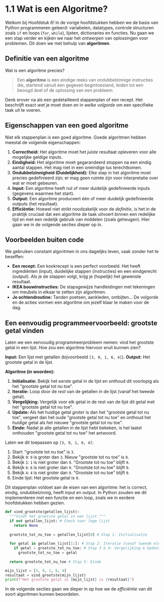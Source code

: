 # 1.1 Wat is een Algoritme?

Welkom bij Hoofdstuk 6! In de vorige hoofdstukken hebben we de basis van Python programmeren geleerd: variabelen, datatypes, controle structuren zoals `if` en loops (`for`, `while`), lijsten, dictionaries en functies. Nu gaan we een stap verder en kijken we naar het *ontwerpen* van oplossingen voor problemen. Dit doen we met behulp van **algoritmen**.

## Definitie van een algoritme

Wat is een algoritme precies?

> Een **algoritme** is een eindige reeks van ondubbelzinnige instructies die, startend vanuit een gegeven begintoestand, leiden tot een beoogd doel of de oplossing van een probleem.

Denk erover na als een gedetailleerd stappenplan of een recept. Het beschrijft exact *wat* je moet doen en in *welke volgorde* om een specifieke taak uit te voeren.

## Eigenschappen van een goed algoritme

Niet elk stappenplan is een goed algoritme. Goede algoritmen hebben meestal de volgende eigenschappen:

1.  **Correctheid:** Het algoritme moet het *juiste* resultaat opleveren voor alle mogelijke geldige inputs.
2.  **Eindigheid:** Het algoritme moet gegarandeerd stoppen na een eindig aantal stappen. Het mag niet in een oneindige lus terechtkomen.
3.  **Ondubbelzinnigheid (Duidelijkheid):** Elke stap in het algoritme moet precies gedefinieerd zijn; er mag geen ruimte zijn voor interpretatie over wat er moet gebeuren.
4.  **Input:** Een algoritme heeft nul of meer duidelijk gedefinieerde inputs (gegevens waarmee het start).
5.  **Output:** Een algoritme produceert één of meer duidelijk gedefinieerde outputs (het resultaat).
6.  **Efficiëntie:** Hoewel niet strikt noodzakelijk voor de *definitie*, is het in de praktijk cruciaal dat een algoritme de taak uitvoert binnen een redelijke tijd en met een redelijk gebruik van middelen (zoals geheugen). Hier gaan we in de volgende secties dieper op in.

## Voorbeelden buiten code

We gebruiken constant algoritmen in ons dagelijks leven, vaak zonder het te beseffen:

*   **Een recept:** Een kookrecept is een perfect voorbeeld. Het heeft ingrediënten (input), duidelijke stappen (instructies) en een eindgerecht (output). Als je de stappen volgt, krijg je (hopelijk) het gewenste resultaat.
*   **IKEA bouwinstructies:** De stapsgewijze handleidingen met tekeningen om meubels in elkaar te zetten zijn algoritmen.
*   **Je ochtendroutine:** Tanden poetsen, aankleden, ontbijten... De volgorde en de acties vormen een algoritme om jezelf klaar te maken voor de dag.

## Een eenvoudig programmeervoorbeeld: grootste getal vinden

Laten we een eenvoudig programmeerprobleem nemen: vind het grootste getal in een lijst. Hoe zou een algoritme hiervoor eruit kunnen zien?

**Input:** Een lijst met getallen (bijvoorbeeld `[3, 9, 1, 6, 4]`).
**Output:** Het grootste getal in de lijst.

**Algoritme (in woorden):**

1.  **Initialisatie:** Bekijk het *eerste* getal in de lijst en onthoud dit voorlopig als het "grootste getal tot nu toe".
2.  **Iteratie:** Loop door de *rest* van de getallen in de lijst (vanaf het tweede getal).
3.  **Vergelijking:** Vergelijk voor elk getal in de rest van de lijst dit getal met het "grootste getal tot nu toe".
4.  **Update:** Als het huidige getal *groter* is dan het "grootste getal tot nu toe", vergeet dan het oude "grootste getal tot nu toe" en onthoud het *huidige* getal als het nieuwe "grootste getal tot nu toe".
5.  **Einde:** Nadat je alle getallen in de lijst hebt bekeken, is het laatst onthouden "grootste getal tot nu toe" het antwoord.

Laten we dit toepassen op `[3, 9, 1, 6, 4]`:

1.  Start: "grootste tot nu toe" is `3`.
2.  Bekijk `9`: `9` is groter dan `3`. Nieuw "grootste tot nu toe" is `9`.
3.  Bekijk `1`: `1` is niet groter dan `9`. "Grootste tot nu toe" blijft `9`.
4.  Bekijk `6`: `6` is niet groter dan `9`. "Grootste tot nu toe" blijft `9`.
5.  Bekijk `4`: `4` is niet groter dan `9`. "Grootste tot nu toe" blijft `9`.
6.  Einde lijst: Het grootste getal is `9`.

Dit stappenplan voldoet aan de eisen van een algoritme: het is correct, eindig, ondubbelzinnig, heeft input en output. In Python zouden we dit implementeren met een functie en een loop, zoals we in eerdere hoofdstukken hebben gezien.

```python
def vind_grootste(getallen_lijst):
  """Vindt het grootste getal in een lijst."""
  if not getallen_lijst: # Check voor lege lijst
    return None 
  
  grootste_tot_nu_toe = getallen_lijst[0] # Stap 1: Initialisatie
  
  for getal in getallen_lijst[1:]: # Stap 2: Iteratie (vanaf tweede element)
    if getal > grootste_tot_nu_toe: # Stap 3 & 4: Vergelijking & Update
      grootste_tot_nu_toe = getal
      
  return grootste_tot_nu_toe # Stap 5: Einde

mijn_lijst = [3, 9, 1, 6, 4]
resultaat = vind_grootste(mijn_lijst)
print(f"Het grootste getal in {mijn_lijst} is {resultaat}") 
```
<codapi-snippet sandbox="python" editor="basic"></codapi-snippet>

In de volgende secties gaan we dieper in op hoe we de *efficiëntie* van dit soort algoritmen kunnen beoordelen. 